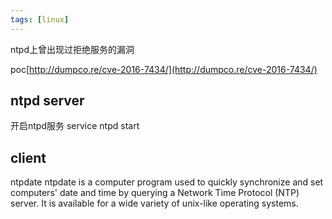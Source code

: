 ```yaml
---
tags: [linux]
---
```


ntpd上曾出现过拒绝服务的漏洞

poc[http://dumpco.re/cve-2016-7434/](http://dumpco.re/cve-2016-7434/)

## ntpd server

开启ntpd服务
service ntpd start

## client

ntpdate ntpdate is a computer program used to quickly synchronize and set computers' date and time by querying a Network Time Protocol (NTP) server. It is available for a wide variety of unix-like operating systems.
